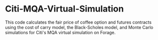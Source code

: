 # Citi-MQA-Virtual-Simulation

This code calculates the fair price of coffee option and futures contracts using the cost of carry model, the Black-Scholes model, and Monte Carlo simulations for Citi's MQA virtual simulation on Forage.
